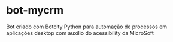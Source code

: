 # bot-mycrm
Bot criado com Botcity Python para automação de processos em aplicações desktop com auxilio do acessibility da MicroSoft
